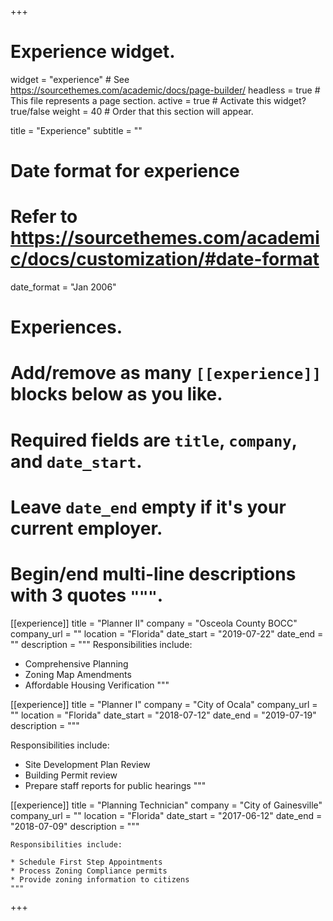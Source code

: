 +++
# Experience widget.
widget = "experience"  # See https://sourcethemes.com/academic/docs/page-builder/
headless = true  # This file represents a page section.
active = true  # Activate this widget? true/false
weight = 40  # Order that this section will appear.

title = "Experience"
subtitle = ""

# Date format for experience
#   Refer to https://sourcethemes.com/academic/docs/customization/#date-format
date_format = "Jan 2006"

# Experiences.
#   Add/remove as many `[[experience]]` blocks below as you like.
#   Required fields are `title`, `company`, and `date_start`.
#   Leave `date_end` empty if it's your current employer.
#   Begin/end multi-line descriptions with 3 quotes `"""`.
[[experience]]
  title = "Planner II"
  company = "Osceola County BOCC"
  company_url = ""
  location = "Florida"
  date_start = "2019-07-22"
  date_end = ""
  description = """
  Responsibilities include:

  * Comprehensive Planning
  * Zoning Map Amendments
  * Affordable Housing Verification
  """

[[experience]]
  title = "Planner I"
  company = "City of Ocala"
  company_url = ""
  location = "Florida"
  date_start = "2018-07-12"
  date_end = "2019-07-19"
  description = """

  Responsibilities include:

  * Site Development Plan Review
  * Building Permit review
  * Prepare staff reports for public hearings
  """

  [[experience]]
    title = "Planning Technician"
    company = "City of Gainesville"
    company_url = ""
    location = "Florida"
    date_start = "2017-06-12"
    date_end = "2018-07-09"
    description = """

    Responsibilities include:

    * Schedule First Step Appointments
    * Process Zoning Compliance permits
    * Provide zoning information to citizens
    """
+++
